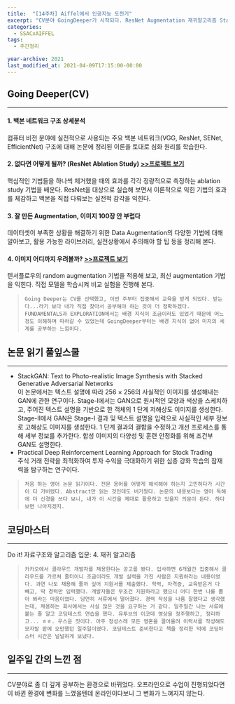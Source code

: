 ```yaml
---
title:  "[14주차] Aiffel에서 인공지능 도전기"
excerpt: "CV분야 GoingDeeper가 시작되다. ResNet Augmentation 재귀알고리즘 StackGAN"
categories:
  - SSACxAIFFEL
tags:
  - 주간정리

year-archive: 2021
last_modified_at: 2021-04-09T17:15:00-00:00
---
```


## Going Deeper(CV)
---
#### 1. 백본 네트워크 구조 상세분석
컴퓨터 비전 분야에 실전적으로 사용되는 주요 백본 네트워크(VGG, ResNet, SENet, EfficientNet) 구조에 대해 논문에 정리된 이론을 토대로 심화 원리를 학습한다.

#### 2. 없다면 어떻게 될까? (ResNet Ablation Study) [>>프로젝트 보기](https://github.com/adele2020/ssacxaiffel/blob/main/GoingDeeper/%5BG2_PJ%5D_resnet_ablation_study.ipynb)   
핵심적인 기법들을 하나씩 제거했을 때의 효과를 각각 정량적으로 측정하는 ablation study 기법을 배운다. ResNet을 대상으로 실습해 보면서 이론적으로 익힌 기법의 효과를 체감하고 백본을 직접 다뤄보는 실전적 감각을 익힌다.  

#### 3. 잘 만든 Augmentation, 이미지 100장 안 부럽다
데이터셋이 부족한 상황을 해결하기 위한 Data Augmentation의 다양한 기법에 대해 알아보고, 활용 가능한 라이브러리, 실전상황에서 주의해야 할 팁 등을 정리해 본다.

#### 4. 이미지 어디까지 우려볼까? [>>프로젝트 보기](https://github.com/adele2020/ssacxaiffel/blob/main/GoingDeeper/%5BG4_PJ%5D_augmentaion.ipynb)
텐서플로우의 random augmentation 기법을 적용해 보고, 최신 augmentation 기법을 익힌다. 직접 모델을 학습시켜 비교 실험을 진행해 본다.
>`Going Deeper는 CV를 선택했고, 이번 주부터 집중해서 교육을 받게 되었다. 받는다...라기 보다 내가 직접 찾아서 공부해야 하는 것이 더 정확하겠다. FUNDAMENTALS과 EXPLORATION에서는 배경 지식이 조금이라도 있었기 때문에 어느 정도 이해하며 따라갈 수 있었는데 GoingDeeper부터는 배경 지식이 없어 미지의 세계를 공부하는 느낌이다.`  

## 논문 읽기 풀잎스쿨  
---  
- StackGAN: Text to Photo-realistic Image Synthesis with Stacked Generative Adversarial Networks  
이 논문에서는 텍스트 설명에 따라 256 × 256의 사실적인 이미지를 생성해내는 GAN에 관한 연구이다. Stage-I에서는 GAN으로 원시적인 모양과 색상을 스케치하고, 주어진 텍스트 설명을 기반으로 한 객체의 1 단계 저해상도 이미지를 생성한다. Stage-II에서 GAN은 Stage-I 결과 및 텍스트 설명을 입력으로 사실적인 세부 정보로 고해상도 이미지를 생성한다. 1 단계 결과의 결함을 수정하고 개선 프로세스를 통해 세부 정보를 추가한다. 합성 이미지의 다양성 및 훈련 안정화를 위해 조건부 GAN도 설명한다.  
- Practical Deep Reinforcement Learning Approach for Stock Trading  
주식 거래 전략을 최적화하여 투자 수익을 극대화하기 위한 심층 강화 학습의 잠재력을 탐구하는 연구이다.
>`처음 하는 영어 논문 읽기이다. 전문 용어를 어떻게 해석해야 하는지 고민하다가 시간이 다 가버렸다. Abstract만 읽는 것인데도 버거웠다. 논문의 내용보다는 영어 독해에 더 신경을 쓰다 보니, 내가 이 시간을 제대로 활용하고 있을지 의문이 든다. 하다 보면 나아지겠지.`

## 코딩마스터   
---
Do it! 자료구조와 알고리즘 입문: 4. 재귀 알고리즘
>`카카오에서 클라우드 개발자를 채용한다는 공고를 봤다. 입사하면 6개월간 집중해서 클라우드를 가르쳐 줄터이니 조금이라도 개발 실력을 가진 사람은 지원하라는 내용이였다. 과연 나도 채용해 줄까 싶어 지원서를 제출했다. 학력, 자격증, 교육받은거 다 빼고, 딱 경력만 입력했다. 개발자들은 무조건 지원하라고 했으니 어디 한번 나를 뽑아 봐라는 마음이였다. 당연히 서류에서 떨어졌다. 경력 작성을 나름 잘했다고 생각했는데, 채용하는 회사에서는 사실 많은 것을 요구하는 거 같다. 일주일간 나는 서류에 붙는 줄 알고 코딩테스트 연습을 했다. 유투브의 이코데 영상을 정주행하고, 정리하고... ㅎㅎ. 우스운 짓이다. 아주 정성스레 모든 영혼을 끌어올려 이력서를 작성해도 모자랄 판에 오만했던 일주일이였다. 코딩테스트 준비한다고 책을 정리한 덕에 코딩마스터 시간은 널널하게 보냈다.`  

## 일주일 간의 느낀 점
---
CV분야로 좀 더 깊게 공부하는 환경으로 바뀌었다. 오프라인으로 수업이 진행되었다면 이 바뀐 환경에 변화를 느꼈을텐데 온라인이다보니 그 변화가 느껴지지 않는다.  
